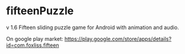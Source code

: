# fifteenPuzzle
v 1.6
Fifteen sliding puzzle game for Android with animation and audio.

On google play market:
https://play.google.com/store/apps/details?id=com.foxliss.fifteen
